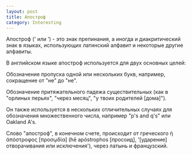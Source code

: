 ```yaml
---
layout: post
title: Апостроф
category: Interesting
---
```


Апостроф (' или ’) - это знак препинания, а иногда и диакритический знак в языках, использующих латинский алфавит и некоторые другие алфавиты. 

В английском языке апостроф используется для двух основных целей:

Обозначение пропуска одной или нескольких букв, например, сокращение от "не" до "не".

Обозначение притяжательного падежа существительных (как в "орлиных перьях", "через месяц", "у твоих родителей [дома]").

Он также используется в нескольких отличительных случаях для обозначения множественного числа, например "p's and q's" или Oakland A's.

Слово "апостроф", в конечном счете, происходит от греческого ἡ ἀπόστροφος [προσῳδία] (hē apóstrophos [просоид], '[ударение] отворачивания или исключения'), через латынь и французский.
